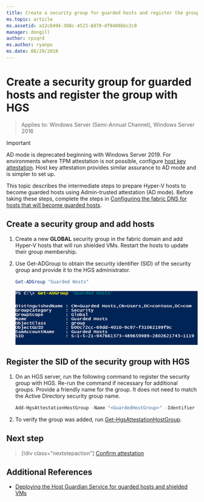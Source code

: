 ```yaml
---
title: Create a security group for guarded hosts and register the group with HGS
ms.topic: article
ms.assetid: a12c8494-388c-4523-8d70-df9400bbc2c0
manager: dongill
author: rpsqrd
ms.author: ryanpu
ms.date: 08/29/2018
---
```


# Create a security group for guarded hosts and register the group with HGS

> Applies to: Windows Server (Semi-Annual Channel), Windows Server 2016

> [!IMPORTANT]
> AD mode is deprecated beginning with Windows Server 2019. For environments where TPM attestation is not possible, configure [host key attestation](guarded-fabric-initialize-hgs-key-mode.md). Host key attestation provides similar assurance to AD mode and is simpler to set up.

This topic describes the intermediate steps to prepare Hyper-V hosts to become guarded hosts using Admin-trusted attestation (AD mode). Before taking these steps, complete the steps in [Configuring the fabric DNS for hosts that will become guarded hosts](guarded-fabric-configuring-fabric-dns-ad.md).


## Create a security group and add hosts

1. Create a new **GLOBAL** security group in the fabric domain and add Hyper-V hosts that will run shielded VMs. Restart the hosts to update their group membership.

2. Use Get-ADGroup to obtain the security identifier (SID) of the security group and provide it to the HGS administrator.

    ```powershell
    Get-ADGroup "Guarded Hosts"
    ```

    ![Get-AdGroup command with output](../media/Guarded-Fabric-Shielded-VM/guarded-host-get-adgroup.png)

## Register the SID of the security group with HGS

1. On an HGS server, run the following command to register the security group with HGS.
   Re-run the command if necessary for additional groups.
   Provide a friendly name for the group.
   It does not need to match the Active Directory security group name.

   ```powershell
   Add-HgsAttestationHostGroup -Name "<GuardedHostGroup>" -Identifier "<SID>"
   ```

2. To verify the group was added, run [Get-HgsAttestationHostGroup](https://technet.microsoft.com/library/mt652172.aspx).

## Next step

> [!div class="nextstepaction"]
> [Confirm attestation](guarded-fabric-confirm-hosts-can-attest-successfully.md)


## Additional References

- [Deploying the Host Guardian Service for guarded hosts and shielded VMs](guarded-fabric-deploying-hgs-overview.md)
